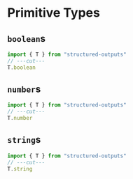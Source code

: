 # Primitive Types

## `boolean`s

```ts twoslash
import { T } from "structured-outputs"
// ---cut---
T.boolean
```

## `number`s

```ts twoslash
import { T } from "structured-outputs"
// ---cut---
T.number
```

## `string`s

```ts twoslash
import { T } from "structured-outputs"
// ---cut---
T.string
```
